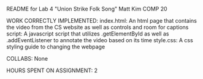 README for Lab 4 "Union Strike Folk Song"
Matt Kim
COMP 20



WORK CORRECTLY IMPLEMENTED:
	index.html: An html page that contains the video from the CS website
		as well as controls and room for captions
	script: A javascript script that utilizes .getElementById as well as
		.addEventListener to annotate the video based on its time
	style.css: A css styling guide to changing the webpage

COLLABS:
	None

HOURS SPENT ON ASSIGNMENT: 2